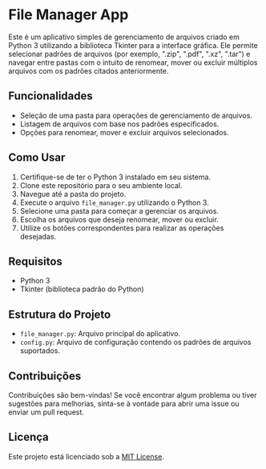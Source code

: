 # File Manager App

Este é um aplicativo simples de gerenciamento de arquivos criado em Python 3 utilizando a biblioteca Tkinter para a interface gráfica. Ele permite selecionar padrões de arquivos (por exemplo, ".zip", ".pdf", ".xz", ".tar") e navegar entre pastas com o intuito de renomear, mover ou excluir múltiplos arquivos com os padrões citados anteriormente.

## Funcionalidades

- Seleção de uma pasta para operações de gerenciamento de arquivos.
- Listagem de arquivos com base nos padrões especificados.
- Opções para renomear, mover e excluir arquivos selecionados.

## Como Usar

1. Certifique-se de ter o Python 3 instalado em seu sistema.
2. Clone este repositório para o seu ambiente local.
3. Navegue até a pasta do projeto.
4. Execute o arquivo `file_manager.py` utilizando o Python 3.
5. Selecione uma pasta para começar a gerenciar os arquivos.
6. Escolha os arquivos que deseja renomear, mover ou excluir.
7. Utilize os botões correspondentes para realizar as operações desejadas.

## Requisitos

- Python 3
- Tkinter (biblioteca padrão do Python)

## Estrutura do Projeto

- `file_manager.py`: Arquivo principal do aplicativo.
- `config.py`: Arquivo de configuração contendo os padrões de arquivos suportados.

## Contribuições

Contribuições são bem-vindas! Se você encontrar algum problema ou tiver sugestões para melhorias, sinta-se à vontade para abrir uma issue ou enviar um pull request.

## Licença

Este projeto está licenciado sob a [MIT License](LICENSE).
